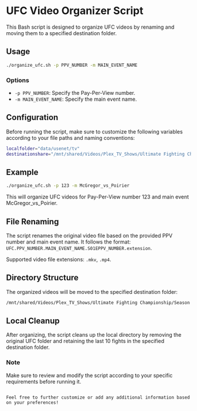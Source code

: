 # UFC Video Organizer Script

This Bash script is designed to organize UFC videos by renaming and moving them to a specified destination folder.

## Usage

```bash
./organize_ufc.sh -p PPV_NUMBER -m MAIN_EVENT_NAME
```

### Options

- `-p PPV_NUMBER`: Specify the Pay-Per-View number.
- `-m MAIN_EVENT_NAME`: Specify the main event name.

## Configuration

Before running the script, make sure to customize the following variables according to your file paths and naming conventions:

```bash
localfolder="data/usenet/tv"
destinationshare="/mnt/shared/Videos/Plex_TV_Shows/Ultimate Fighting Championship/Season 1/"
```

## Example

```bash
./organize_ufc.sh -p 123 -m McGregor_vs_Poirier
```

This will organize UFC videos for Pay-Per-View number 123 and main event McGregor_vs_Poirier.

## File Renaming

The script renames the original video file based on the provided PPV number and main event name. It follows the format: `UFC.PPV_NUMBER.MAIN_EVENT_NAME.S01EPPV_NUMBER.extension`.

Supported video file extensions: `.mkv`, `.mp4`.

## Directory Structure

The organized videos will be moved to the specified destination folder:

```bash
/mnt/shared/Videos/Plex_TV_Shows/Ultimate Fighting Championship/Season 1/
```

## Local Cleanup

After organizing, the script cleans up the local directory by removing the original UFC folder and retaining the last 10 fights in the specified destination folder.

### Note

Make sure to review and modify the script according to your specific requirements before running it.
```

Feel free to further customize or add any additional information based on your preferences!